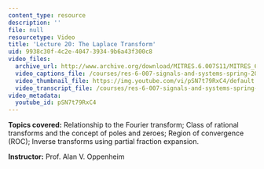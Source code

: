```yaml
---
content_type: resource
description: ''
file: null
resourcetype: Video
title: 'Lecture 20: The Laplace Transform'
uid: 9938c30f-4c2e-4047-3934-9b6a43f300c8
video_files:
  archive_url: http://www.archive.org/download/MITRES.6.007S11/MITRES_6-007S11lec20_300k.mp4
  video_captions_file: /courses/res-6-007-signals-and-systems-spring-2011/3f0f285144865615926d75a2dc466ca6_pSN7t79RxC4.vtt
  video_thumbnail_file: https://img.youtube.com/vi/pSN7t79RxC4/default.jpg
  video_transcript_file: /courses/res-6-007-signals-and-systems-spring-2011/38c57c84076211185739598f014bd000_pSN7t79RxC4.pdf
video_metadata:
  youtube_id: pSN7t79RxC4
---
```


**Topics covered:** Relationship to the Fourier transform; Class of rational transforms and the concept of poles and zeroes; Region of convergence (ROC); Inverse transforms using partial fraction expansion.

**Instructor:** Prof. Alan V. Oppenheim